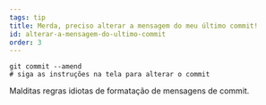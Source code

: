 ```yaml
---
tags: tip
title: Merda, preciso alterar a mensagem do meu último commit!
id: alterar-a-mensagem-do-ultimo-commit
order: 3
---
```

```git
git commit --amend
# siga as instruções na tela para alterar o commit
```

Malditas regras idiotas de formatação de mensagens de commit.